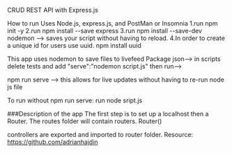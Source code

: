 CRUD REST API with Express.js 



How to run
Uses Node.js, express.js, and PostMan or Insomnia
1.run npm init -y 
2.run npm install --save express
3.run npm install --save-dev nodemon  --> saves your script without having to reload.
4.In order to create a unique id for users use uuid.
npm install uuid

This app uses nodemon to save files to livefeed
Package json--> in scripts delete tests and add  "serve":"nodemon script.js" 
then run--> 

npm run serve --> this allows for live updates without having to re-run node js file

To run without npm run serve:
run node sript.js

###Description of the app
The first step is to set up a localhost then a Router.
The routes folder will contain routers.  Router()

controllers are exported and imported to router folder.
Resource: https://github.com/adrianhajdin 

